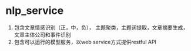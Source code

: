 # nlp_service
1. 包含文章情感识别（正，中，负）， 主题聚类，主题词提取，文章摘要生成， 文章主体公司和事件识别
2. 包含可以运行的模型服务，以web service方式提供restful API
